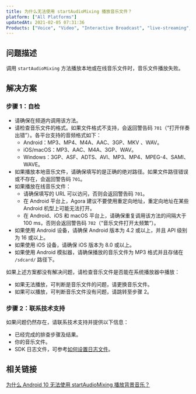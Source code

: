 ```yaml
---
title: 为什么无法使用 startAudioMixing 播放音乐文件？
platform: ["All Platforms"]
updatedAt: 2021-02-05 07:31:36
Products: ["Voice", "Video", "Interactive Broadcast", "live-streaming", "Audio Broadcast"]
---
```


## 问题描述

调用 `startAudioMixing` 方法播放本地或在线音乐文件时，音乐文件播放失败。

## 解决方案

### 步骤 1：自检

- 请确保在频道内调用该方法。
- 请检查音乐文件的格式。如果文件格式不支持，会返回警告码 `701`（“打开伴奏出错”）。各平台支持的音频格式如下：
  - Android：MP3、MP4、M4A、AAC、3GP、MKV 、WAV。
  - iOS/macOS：MP3、AAC、M4A、3GP、WAV。
  - Windows：3GP、ASF、ADTS、AVI、MP3、MP4、MPEG-4、SAMI、WAVE。
- 如果播放本地音乐文件，请确保填写的是正确的绝对路径。如果文件路径错误或不存在，会返回警告码 `701`。
- 如果播放在线音乐文件：
  - 请确保填写的 URL 可以访问，否则会返回警告码 `701`。
  - 在 Android 平台上，Agora 建议不要使用重定向地址，重定向地址在某些 Android 机型上可能无法打开。
  - 在 Android、iOS 和 macOS 平台上，请确保重复调用该方法的间隔大于 100 ms，否则会返回警告码 `702`（“音乐文件打开太频繁“）。
- 如果使用 Android 设备，请确保 Android 版本为 4.2 或以上，并且 API 级别为 16 或以上。
- 如果使用 iOS 设备，请确保 iOS 版本为 8.0 或以上。
- 如果使用 Android 模拟器，请确保播放的音乐文件为 MP3 格式并且存储在 `/sdcard/` 路径下。

如果上述方案都没有解决问题，请检查音乐文件是否能在系统播放器中播放：

- 如果无法播放，可判断是音乐文件的问题，请更换音乐文件。
- 如果可以播放，可判断音乐文件没有问题，请跳转至步骤 2。

### 步骤 2：联系技术支持

如果问题仍然存在，请联系技术支持并提供以下信息：

- 已经完成的排查步骤及结果。
- 你的音乐文件。
- SDK 日志文件，可参考[如何设置日志文件](https://docs.agora.io/cn/faq/logfile)。

## 相关链接

[为什么 Android 10 无法使用 startAudioMixing 播放背景音乐？](https://docs.agora.io/cn/Video/faq/android_startaudiomixing_permission)
